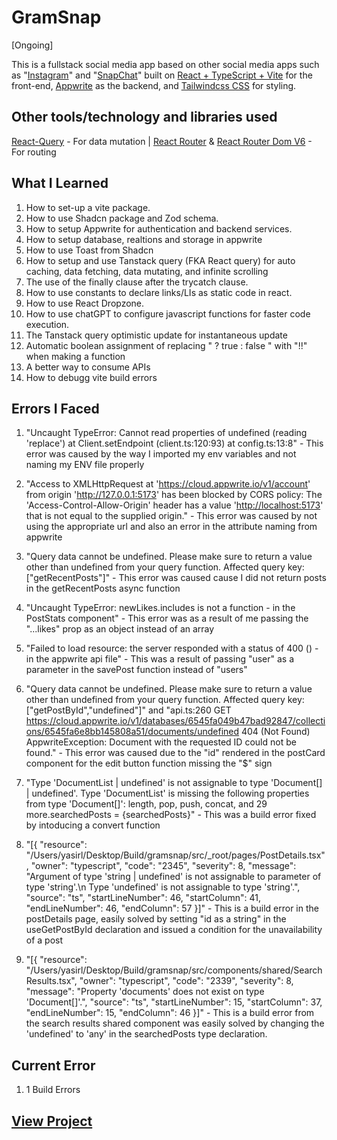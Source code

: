 # GramSnap

[Ongoing]

This is a fullstack social media app based on other social media apps such as "[Instagram](https://www.instagram.com/yasirgaji/)" and "[SnapChat](https://www.snapchat.com/?original_referrer=none)" built on [React + TypeScript + Vite](https://reactjs.org/) for the front-end,  [Appwrite](https://cloud.appwrite.io/register) as the backend, and [Tailwindcss CSS](https://tailwindcss.com/docs/guides/create-react-app) for styling.

## Other tools/technology and libraries used

 [React-Query](https://tanstackquery.com/) - For data mutation |
 [React Router](https://reactrouter.com/) & [React Router Dom V6](https://reactrouter.com/) - For routing

## What I Learned

  1. How to set-up a vite package.
  2. How to use Shadcn package and Zod schema.
  3. How to setup Appwrite for authentication and backend services.
  4. How to setup database, realtions and storage in appwrite
  5. How to use Toast from Shadcn
  6. How to setup and use Tanstack query (FKA React query) for auto caching, data fetching, data mutating, and infinite scrolling
  7. The use of the finally clause after the trycatch clause.
  8. How to use constants to declare links/LIs as static code in react.
  9. How to use React Dropzone.
  10. How to use chatGPT to configure javascript functions for faster code execution.
  11. The Tanstack query optimistic update for instantaneous update
  12. Automatic boolean assignment of replacing " ? true : false " with "!!" when making a function
  13. A better way to consume APIs
  14. How to debugg vite build errors
  
## Errors  I Faced

  1. "Uncaught TypeError: Cannot read properties of undefined (reading 'replace')
  at Client.setEndpoint (client.ts:120:93)
  at config.ts:13:8" - This error was caused by the way I imported my env variables and not naming my ENV file properly

  2. "Access to XMLHttpRequest at '<https://cloud.appwrite.io/v1/account>' from origin '<http://127.0.0.1:5173>' has been blocked by CORS policy: The 'Access-Control-Allow-Origin' header has a value '<http://localhost:5173>' that is not equal to the supplied origin." - This error was caused by not using the appropriate url and also an error in the attribute naming from appwrite

  3. "Query data cannot be undefined. Please make sure to return a value other than undefined from your query function. Affected query key: ["getRecentPosts"]" - This error was caused cause I did not return posts in the getRecentPosts async function

  4. "Uncaught TypeError: newLikes.includes is not a function - in the PostStats component" - This error was as a result of me passing the "...likes" prop as an object instead of an array

  5. "Failed to load resource: the server responded with a status of 400 () - in the appwrite api file" - This was a result of passing "user" as a parameter in the savePost function instead of "users"

  6. "Query data cannot be undefined. Please make sure to return a value other than undefined from your query function. Affected query key: ["getPostById","undefined"]" and "api.ts:260 GET <https://cloud.appwrite.io/v1/databases/6545fa049b47bad92847/collections/6545fa6e8bb145808a51/documents/undefined> 404 (Not Found) AppwriteException: Document with the requested ID could not be found." - This error was caused due to the "id" rendered in the postCard component for the edit button function missing the "$" sign

  7. "Type 'DocumentList<Document> | undefined' is not assignable to type 'Document[] | undefined'.
  Type 'DocumentList<Document>' is missing the following properties from type 'Document[]': length, pop, push, concat, and 29 more.searchedPosts = {searchedPosts}" - This was a build error fixed by intoducing a convert function

  8. "[{ "resource": "/Users/yasirl/Desktop/Build/gramsnap/src/_root/pages/PostDetails.tsx", "owner": "typescript", "code": "2345", "severity": 8, "message": "Argument of type 'string | undefined' is not assignable to parameter of type 'string'.\n Type 'undefined' is not assignable to type 'string'.", "source": "ts", "startLineNumber": 46, "startColumn": 41, "endLineNumber": 46, "endColumn": 57 }]" - This is a build error in the postDetails page, easily solved by setting "id as a string" in the useGetPostById declaration and issued a condition for the unavailability of a post

  9. "[{ "resource": "/Users/yasirl/Desktop/Build/gramsnap/src/components/shared/SearchResults.tsx", "owner": "typescript", "code": "2339", "severity": 8, "message": "Property 'documents' does not exist on type 'Document[]'.", "source": "ts", "startLineNumber": 15, "startColumn": 37, "endLineNumber": 15, "endColumn": 46 }]" - This is a build error from the search results shared component was easily solved by changing the 'undefined' to 'any' in the searchedPosts type declaration.

## Current Error
  
  1. 1 Build Errors

## [View Project](https://yasirgaji.com)
